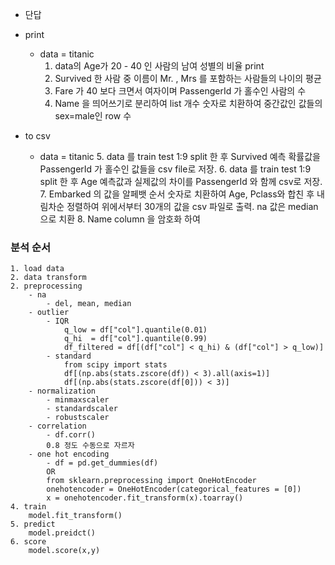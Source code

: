 - 단답

- print
    - data = titanic
        1. data의 Age가 20 - 40 인 사람의 남여 성별의 비율 print
        2. Survived 한 사람 중 이름이 Mr. , Mrs 를 포함하는 사람들의 나이의 평균
        3. Fare 가 40 보다 크면서 여자이며 PassengerId 가 홀수인 사람의 수
        4. Name 을 띄어쓰기로 분리하여 list 개수 숫자로 치환하여
           중간값인 값들의 sex=male인 row 수
- to csv
    - data = titanic
        5.  data 를 train test 1:9 split 한 후
            Survived 예측 확률값을 PassengerId 가 홀수인 값들을
            csv file로 저장.
        6.  data 를 train test 1:9 split 한 후
            Age 예측값과 실제값의 차이를 
            PassengerId 와 함께 csv로 저장.
        7.  Embarked 의 값을 알페뱃 순서 숫자로 치환하여
            Age, Pclass와 합친 후 내림차순 정렬하여 위에서부터 30개의 값을
            csv 파일로 출력.
            na 값은 median으로 치환 
        8.  Name column 을 암호화 하여

### 분석 순서

    1. load data
    2. data transform
    2. preprocessing
        - na
            - del, mean, median
        - outlier
            - IQR
                q_low = df["col"].quantile(0.01)
                q_hi  = df["col"].quantile(0.99)
                df_filtered = df[(df["col"] < q_hi) & (df["col"] > q_low)]
            - standard
                from scipy import stats
                df[(np.abs(stats.zscore(df)) < 3).all(axis=1)]
                df[(np.abs(stats.zscore(df[0])) < 3)]
        - normalization
            - minmaxscaler
            - standardscaler
            - robustscaler
        - correlation
            - df.corr()
            0.8 정도 수동으로 자르자
        - one hot encoding
            - df = pd.get_dummies(df)
            OR
            from sklearn.preprocessing import OneHotEncoder
            onehotencoder = OneHotEncoder(categorical_features = [0])
            x = onehotencoder.fit_transform(x).toarray()
    4. train
        model.fit_transform()
    5. predict
        model.preidct()
    6. score
        model.score(x,y)